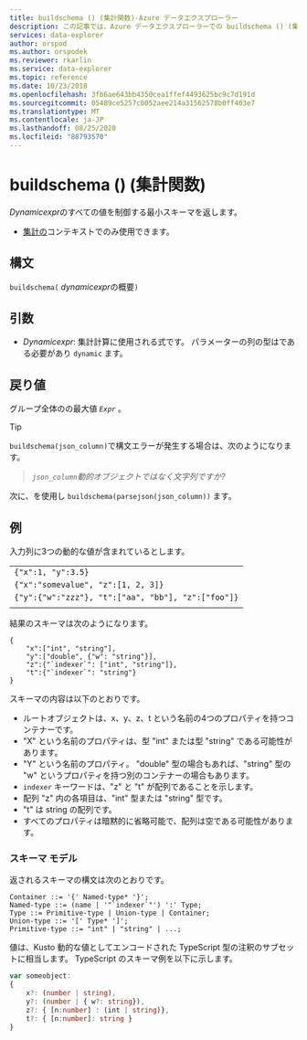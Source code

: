```yaml
---
title: buildschema () (集計関数)-Azure データエクスプローラー
description: この記事では、Azure データエクスプローラーでの buildschema () (集計関数) について説明します。
services: data-explorer
author: orspod
ms.author: orspodek
ms.reviewer: rkarlin
ms.service: data-explorer
ms.topic: reference
ms.date: 10/23/2018
ms.openlocfilehash: 3fb6ae643bb4350cea1ffef4493625bc9c7d191d
ms.sourcegitcommit: 05489ce5257c0052aee214a31562578b0ff403e7
ms.translationtype: MT
ms.contentlocale: ja-JP
ms.lasthandoff: 08/25/2020
ms.locfileid: "88793570"
---
```

# <a name="buildschema-aggregation-function"></a>buildschema () (集計関数)

*Dynamicexpr*のすべての値を制御する最小スキーマを返します。

* [集計の](summarizeoperator.md)コンテキストでのみ使用できます。

## <a name="syntax"></a>構文

`buildschema(` *dynamicexpr*の概要`)`

## <a name="arguments"></a>引数

* *Dynamicexpr*: 集計計算に使用される式です。 パラメーターの列の型はである必要があり `dynamic` ます。 

## <a name="returns"></a>戻り値

グループ全体のの最大値 *`Expr`* 。

> [!TIP] 
> `buildschema(json_column)`で構文エラーが発生する場合は、次のようになります。
>
> > *`json_column`動的オブジェクトではなく文字列ですか?*
>
> 次に、を使用し `buildschema(parsejson(json_column))` ます。

## <a name="example"></a>例

入力列に3つの動的な値が含まれているとします。

||
|---|
|`{"x":1, "y":3.5}`|
|`{"x":"somevalue", "z":[1, 2, 3]}`|
|`{"y":{"w":"zzz"}, "t":["aa", "bb"], "z":["foo"]}`|
||

結果のスキーマは次のようになります。

```kusto
{ 
    "x":["int", "string"],
    "y":["double", {"w": "string"}],
    "z":{"`indexer`": ["int", "string"]},
    "t":{"`indexer`": "string"}
}
```

スキーマの内容は以下のとおりです。

* ルートオブジェクトは、x、y、z、t という名前の4つのプロパティを持つコンテナーです。
* "X" という名前のプロパティは、型 "int" または型 "string" である可能性があります。
* "Y" という名前のプロパティ。 "double" 型の場合もあれば、"string" 型の "w" というプロパティを持つ別のコンテナーの場合もあります。
* ``indexer`` キーワードは、"z" と "t" が配列であることを示します。
* 配列 "z" 内の各項目は、"int" 型または "string" 型です。
* "t" は string の配列です。
* すべてのプロパティは暗黙的に省略可能で、配列は空である可能性があります。

### <a name="schema-model"></a>スキーマ モデル

返されるスキーマの構文は次のとおりです。

```output
Container ::= '{' Named-type* '}';
Named-type ::= (name | '"`indexer`"') ':' Type;
Type ::= Primitive-type | Union-type | Container;
Union-type ::= '[' Type* ']';
Primitive-type ::= "int" | "string" | ...;
```

値は、Kusto 動的な値としてエンコードされた TypeScript 型の注釈のサブセットに相当します。 TypeScript のスキーマ例を以下に示します。

```typescript
var someobject: 
{
    x?: (number | string),
    y?: (number | { w?: string}),
    z?: { [n:number] : (int | string)},
    t?: { [n:number]: string }
}
```
